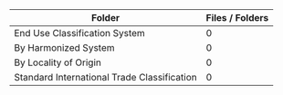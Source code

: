 | Folder                                      |   Files / Folders |
|---------------------------------------------|-------------------|
| End Use Classification System               |                 0 |
| By Harmonized System                        |                 0 |
| By Locality of Origin                       |                 0 |
| Standard International Trade Classification |                 0 |